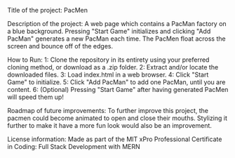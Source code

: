 Title of the project: PacMen

Description of the project: A web page which contains a PacMan factory on a blue background. Pressing "Start Game" initializes and clicking "Add PacMan" generates a new PacMan each time. The PacMen float across the screen and bounce off of the edges.

How to Run:
1: Clone the repository in its entirety using your preferred cloning method, or download as a .zip folder.
2: Extract and/or locate the downloaded files.
3: Load index.html in a web browser.
4: Click "Start Game" to initialize.
5: Click "Add PacMan" to add one PacMan, until you are content.
6: (Optional) Pressing "Start Game" after having generated PacMen will speed them up!

Roadmap of future improvements: 
To further improve this project, the pacmen could become animated to open and close their mouths. Stylizing it further to make it have a more fun look would also be an improvement.

License information: Made as part of the MIT xPro Professional Certificate in Coding: Full Stack Development with MERN